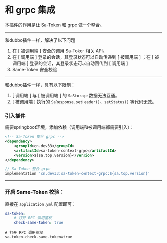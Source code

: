 # 和 grpc 集成

本插件的作用是让 Sa-Token 和 grpc 做一个整合。

--- 

和dubbo插件一样，解决了以下问题

1. 在 [ 被调用端 ] 安全的调用 Sa-Token 相关 API。
2. 在 [ 调用端 ] 登录的会话，其登录状态可以自动传递到 [ 被调用端 ] ；在 [ 被调用端 ] 登录的会话，其登录状态可以自动回传到 [ 调用端 ]
3. Same-Token 安全校验

---
和dubbo插件一样，具有以下限制：

1. [ 调用端 ] 与 [ 被调用端 ] 的 `SaStorage` 数据无法互通。
2. [ 被调用端 ] 执行的 `SaResponse.setHeader()`、`setStatus()` 等代码无效。

### 引入插件
需要springboot环境，添加依赖（调用端和被调用端都需要引入）：

<!---------------------------- tabs:start ---------------------------->
<!-------- tab:Maven 方式 -------->
``` xml 
<!-- Sa-Token 整合 grpc -->
<dependency>
	<groupId>cn.dev33</groupId>
	<artifactId>sa-token-context-grpc</artifactId>
	<version>${sa.top.version}</version>
</dependency>
```
<!-------- tab:Gradle 方式 -------->
``` gradle
// Sa-Token 整合 grpc
implementation 'cn.dev33:sa-token-context-grpc:${sa.top.version}'
```
<!---------------------------- tabs:end ---------------------------->


---
### 开启 Same-Token 校验：
直接在 `application.yml` 配置即可：

<!---------------------------- tabs:start ---------------------------->
<!------------- tab:yaml 风格  ------------->
``` yaml
sa-token: 
	# 打开 RPC 调用鉴权 
	check-same-token: true
```
<!------------- tab:properties 风格  ------------->
``` properties
# 打开 RPC 调用鉴权 
sa-token.check-same-token=true
```
<!---------------------------- tabs:end ---------------------------->